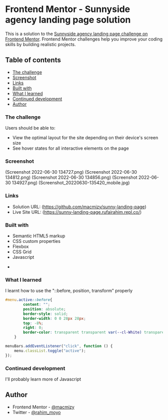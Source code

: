 # Frontend Mentor - Sunnyside agency landing page solution

This is a solution to the [Sunnyside agency landing page challenge on Frontend Mentor](https://www.frontendmentor.io/challenges/sunnyside-agency-landing-page-7yVs3B6ef). Frontend Mentor challenges help you improve your coding skills by building realistic projects.

## Table of contents

  - [The challenge](#the-challenge)
  - [Screenshot](#screenshot)
  - [Links](#links)
  - [Built with](#built-with)
  - [What I learned](#what-i-learned)
  - [Continued development](#continued-development)
- [Author](#author)


### The challenge

Users should be able to:

- View the optimal layout for the site depending on their device's screen size
- See hover states for all interactive elements on the page

### Screenshot

(Screenshot 2022-06-30 134727.png)
(Screenshot 2022-06-30 134812.png)
(Screenshot 2022-06-30 134856.png)
(Screenshot 2022-06-30 134927.png)
(Screenshot_20220630-135420_mobile.jpg)

### Links

- Solution URL: (https://github.com/macmizy/sunny-landing-page)
- Live Site URL: (https://sunny-landing-page.rufairahim.repl.co/)


### Built with

- Semantic HTML5 markup
- CSS custom properties
- Flexbox
- CSS Grid
- Javascript
*

### What I learned
I learnt how to use the "::before, position, transform" properly


```css
#menu.active::before{
        content: "";
        position: absolute;
        border-style: solid;
        border-width: 0 0 28px 28px;
        top: -8%;
        right: 0;
        border-color: transparent transparent var(--cl-White) transparent;
    }
```

```js
menuBars.addEventListener("click", function () {
    menu.classList.toggle("active");
});
```

### Continued development

I'll probably learn more of Javascript

## Author
- Frontend Mentor - [@macmizy](https://www.frontendmentor.io/profile/macmizy)
- Twitter - [@rahim_moyo](https://www.twitter.com/rahim_moyo)
